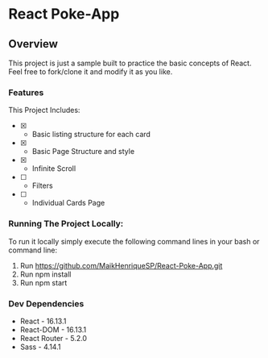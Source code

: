 # React Poke-App

## Overview
This project is just a sample built to practice the basic concepts of React.  
Feel free to fork/clone it and modify it as you like.  

### Features
This Project Includes:
- [x] - Basic listing structure for each card
- [x] - Basic Page Structure and style
- [x] - Infinite Scroll
- [ ] - Filters
- [ ] - Individual Cards Page

### Running The Project Locally:
To run it locally simply execute the following command lines in your bash or command line:
1. Run https://github.com/MaikHenriqueSP/React-Poke-App.git
2. Run npm install
3. Run npm start

### Dev Dependencies
- React - 16.13.1
- React-DOM - 16.13.1
- React Router - 5.2.0
- Sass - 4.14.1
